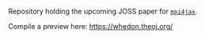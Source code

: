 Repository holding the upcoming JOSS paper for [`mpi4jax`](https://github.com/PhilipVinc/mpi4jax).

Compile a preview here: https://whedon.theoj.org/
